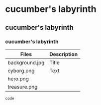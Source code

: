 
# **cucumber's labyrinth**
## **cucumber's labyrinth**
### **cucumber's labyrinth**

| Files | Description |
| ----------- | ----------- |
| background.jpg | Title|
| cyborg.png | Text |
| hero.png |
|treasure.png |

`code`
